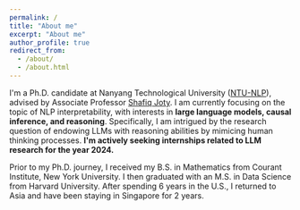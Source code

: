 ```yaml
---
permalink: /
title: "About me"
excerpt: "About me"
author_profile: true
redirect_from: 
  - /about/
  - /about.html
---
```


I'm a Ph.D. candidate at Nanyang Technological University ([NTU-NLP](https://ntunlpsg.github.io/)), advised by Associate Professor [Shafiq Joty](https://raihanjoty.github.io/). I am currently focusing on the topic of NLP interpretability, with interests in **large language models, causal inference, and reasoning**. Specifically, I am intrigued by the research question of endowing LLMs with reasoning abilities by mimicing human thinking processes. **I'm actively seeking internships related to LLM research for the year 2024.**

Prior to my Ph.D. journey, I received my B.S. in Mathematics from Courant Institute, New York University. I then graduated with an M.S. in Data Science from Harvard University. After spending 6 years in the U.S., I returned to Asia and have been staying in Singapore for 2 years.

<!-- Outside of schoolwork, I love to travel and spent half a year in Florence, Italy. I enjoy reading novels and philosophy. To relieve stress, I cook and play the piano. My Chinese name is 赵若辰, which translates to "like a star". -->